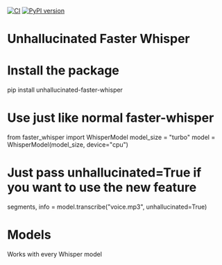 [![CI](https://github.com/SYSTRAN/faster-whisper/workflows/CI/badge.svg)](https://github.com/SYSTRAN/faster-whisper/actions?query=workflow%3ACI) [![PyPI version](https://badge.fury.io/py/faster-whisper.svg)](https://badge.fury.io/py/faster-whisper)

# Unhallucinated Faster Whisper

# Install the package
pip install unhallucinated-faster-whisper

# Use just like normal faster-whisper
from faster_whisper import WhisperModel 
model_size = "turbo"
model = WhisperModel(model_size, device="cpu")  

# Just pass unhallucinated=True if you want to use the new feature
segments, info = model.transcribe("voice.mp3", unhallucinated=True)

# Models
Works with every Whisper model
